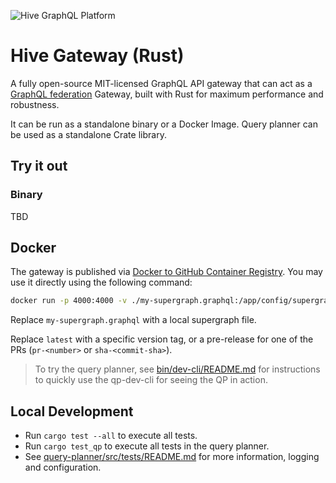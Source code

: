 ![Hive GraphQL Platform](https://the-guild.dev/graphql/hive/github-org-image.png)

# Hive Gateway (Rust)

A fully open-source MIT-licensed GraphQL API gateway that can act as a [GraphQL federation](https://the-guild.dev/graphql/hive/federation) Gateway, built with Rust for maximum performance and robustness.

It can be run as a standalone binary or a Docker Image. Query planner can be used as a standalone Crate library.

## Try it out

### Binary

TBD

## Docker

The gateway is published via [Docker to GitHub Container Registry](). You may use it directly using the following command:

```bash
docker run -p 4000:4000 -v ./my-supergraph.graphql:/app/config/supergraph.graphql ghcr.io/graphql-hive/router:latest
```

Replace `my-supergraph.graphql` with a local supergraph file.

Replace `latest` with a specific version tag, or a pre-release for one of the PRs (`pr-<number>` or `sha-<commit-sha>`).

> To try the query planner, see [bin/dev-cli/README.md](bin/dev-cli/README.md) for instructions to quickly use the qp-dev-cli for seeing the QP in action.

## Local Development

* Run `cargo test --all` to execute all tests.
* Run `cargo test_qp` to execute all tests in the query planner.
* See [query-planner/src/tests/README.md](query-planner/src/tests/README.md) for more information, logging and configuration.
